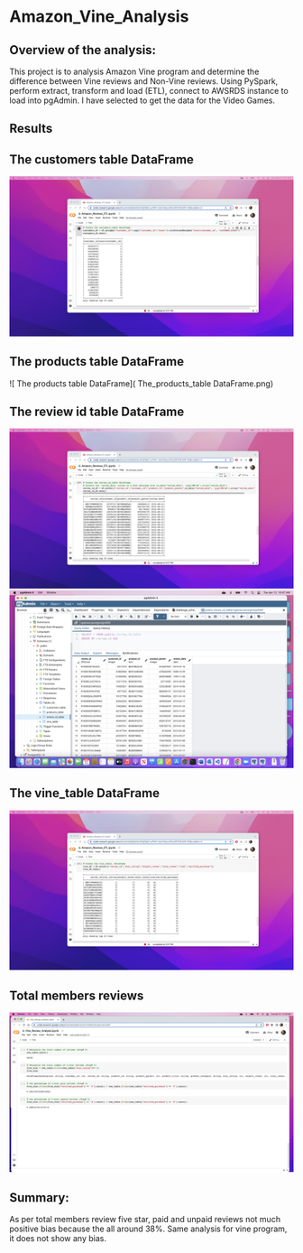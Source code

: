 # Amazon_Vine_Analysis

## Overview of the analysis: 
This project is to analysis Amazon Vine program and determine the difference between Vine reviews and Non-Vine reviews.
Using PySpark, perform extract, transform and load (ETL), connect to AWSRDS instance to load into pgAdmin.
I have selected to get the data for the Video Games.


## Results
## The customers table DataFrame
![The customers table DataFrame]( The_customers_table_DataFrame.png)

## The products table DataFrame
![ The products table DataFrame]( The_products_table DataFrame.png)

## The review id table DataFrame
![ The review id table DataFrame]( The_review_id_table_DataFrame.png)
![review id table](review_id_table.png)


## The vine_table DataFrame
![ The vine table DataFrame]( The_vine_table_DataFrame.png)

## Total members reviews
![Total members reviews](Total_members_reviews.png)


## Summary:

As per total members review five star, paid and unpaid reviews not much positive bias because the all around 38%. Same analysis for vine program, it does not show any bias.

